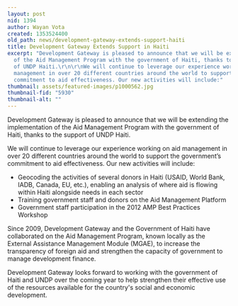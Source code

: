```yaml
---
layout: post
nid: 1394
author: Wayan Vota
created: 1353524400
old_path: news/development-gateway-extends-support-haiti
title: Development Gateway Extends Support in Haiti
excerpt: "Development Gateway is pleased to announce that we will be extending the implementation
  of the Aid Management Program with the government of Haiti, thanks to the support
  of UNDP Haiti.\r\n\r\nWe will continue to leverage our experience working on aid
  management in over 20 different countries around the world to support the government’s
  commitment to aid effectiveness. Our new activities will include:"
thumbnail: assets/featured-images/p1000562.jpg
thumbnail-fid: "5930"
thumbnail-alt: ""
---
```


Development Gateway is pleased to announce that we will be extending the implementation of the Aid Management Program with the government of Haiti, thanks to the support of UNDP Haiti.

We will continue to leverage our experience working on aid management in over 20 different countries around the world to support the government’s commitment to aid effectiveness. Our new activities will include:

- Geocoding the activities of several donors in Haiti (USAID, World Bank, IADB, Canada, EU, etc.), enabling an analysis of where aid is flowing within Haiti alongside needs in each sector
- Training government staff and donors on the Aid Management Platform
- Government staff participation in the 2012 AMP Best Practices Workshop

Since 2009, Development Gateway and the Government of Haiti have collaborated on the Aid Management Program, known locally as the External Assistance Management Module (MGAE), to increase the transparency of foreign aid and strengthen the capacity of government to manage development finance.

Development Gateway looks forward to working with the government of Haiti and UNDP over the coming year to help strengthen their effective use of the resources available for the country's social and economic development.
